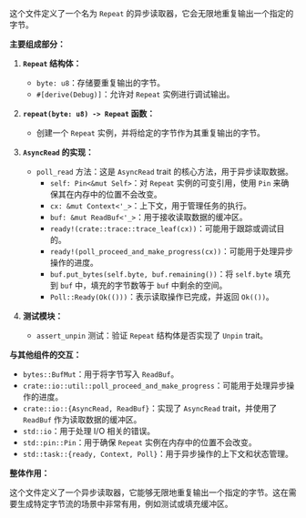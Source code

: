 这个文件定义了一个名为 `Repeat` 的异步读取器，它会无限地重复输出一个指定的字节。

**主要组成部分：**

1.  **`Repeat` 结构体：**
    *   `byte: u8`：存储要重复输出的字节。
    *   `#[derive(Debug)]`：允许对 `Repeat` 实例进行调试输出。

2.  **`repeat(byte: u8) -> Repeat` 函数：**
    *   创建一个 `Repeat` 实例，并将给定的字节作为其重复输出的字节。

3.  **`AsyncRead` 的实现：**
    *   `poll_read` 方法：这是 `AsyncRead` trait 的核心方法，用于异步读取数据。
        *   `self: Pin<&mut Self>`：对 `Repeat` 实例的可变引用，使用 `Pin` 来确保其在内存中的位置不会改变。
        *   `cx: &mut Context<'_>`：上下文，用于管理任务的执行。
        *   `buf: &mut ReadBuf<'_>`：用于接收读取数据的缓冲区。
        *   `ready!(crate::trace::trace_leaf(cx))`：可能用于跟踪或调试目的。
        *   `ready!(poll_proceed_and_make_progress(cx))`：可能用于处理异步操作的进度。
        *   `buf.put_bytes(self.byte, buf.remaining())`：将 `self.byte` 填充到 `buf` 中，填充的字节数等于 `buf` 中剩余的空间。
        *   `Poll::Ready(Ok(()))`：表示读取操作已完成，并返回 `Ok(())`。

4.  **测试模块：**
    *   `assert_unpin` 测试：验证 `Repeat` 结构体是否实现了 `Unpin` trait。

**与其他组件的交互：**

*   `bytes::BufMut`：用于将字节写入 `ReadBuf`。
*   `crate::io::util::poll_proceed_and_make_progress`：可能用于处理异步操作的进度。
*   `crate::io::{AsyncRead, ReadBuf}`：实现了 `AsyncRead` trait，并使用了 `ReadBuf` 作为读取数据的缓冲区。
*   `std::io`：用于处理 I/O 相关的错误。
*   `std::pin::Pin`：用于确保 `Repeat` 实例在内存中的位置不会改变。
*   `std::task::{ready, Context, Poll}`：用于异步操作的上下文和状态管理。

**整体作用：**

这个文件定义了一个异步读取器，它能够无限地重复输出一个指定的字节。这在需要生成特定字节流的场景中非常有用，例如测试或填充缓冲区。
